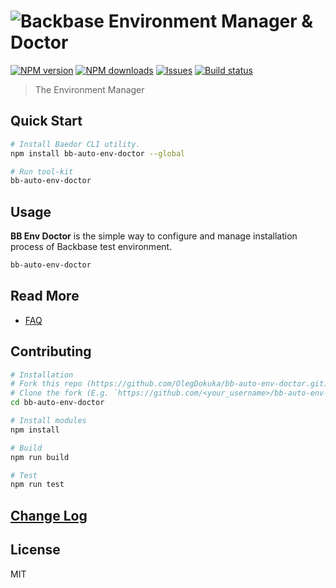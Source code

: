 # ![Backbase Environment Manager & Doctor](https://d30y9cdsu7xlg0.cloudfront.net/png/35929-200.png)

[![NPM version][npm-image]][npm-url]
[![NPM downloads][downloads-image]][downloads-url]
[![Issues][issues-img]][issues-url]
[![Build status][travis-image]][travis-url]

> The Environment Manager

## Quick Start

```sh
# Install Baedor CLI utility.
npm install bb-auto-env-doctor --global

# Run tool-kit
bb-auto-env-doctor
```

## Usage

**BB Env Doctor** is the simple way to configure and manage installation process of Backbase test environment.

```sh
bb-auto-env-doctor
```

## Read More

* [FAQ](docs/faq.md)

## Contributing

```sh
# Installation
# Fork this repo (https://github.com/OlegDokuka/bb-auto-env-doctor.git)
# Clone the fork (E.g. `https://github.com/<your_username>/bb-auto-env-doctor.git`)
cd bb-auto-env-doctor

# Install modules
npm install

# Build
npm run build

# Test
npm run test
```

## [Change Log](https://github.com/OlegDokuka/bb-auto-env-doctor/releases)

## License

MIT

[npm-image]: https://img.shields.io/npm/v/bb-auto-env-doctor.svg?style=flat
[npm-url]: https://www.npmjs.com/package/bb-auto-env-doctor
[downloads-image]: https://img.shields.io/npm/dm/bb-auto-env-doctor.svg?style=flat
[downloads-url]: https://www.npmjs.com/package/bb-auto-env-doctor
[issues-img]: https://img.shields.io/github/issues/OlegDokuka/bb-auto-env-doctor.svg
[issues-url]: https://github.com/OlegDokuka/bb-auto-env-doctor/issues
[travis-image]: https://img.shields.io/travis/OlegDokuka/bb-auto-env-doctor.svg?style=flat
[travis-url]: https://travis-ci.org/OlegDokuka/bb-auto-env-doctor
